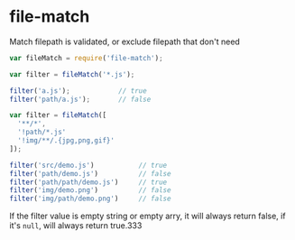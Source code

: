 file-match
==========

Match filepath is validated, or exclude filepath that don't need

```js
var fileMatch = require('file-match');

var filter = fileMatch('*.js');

filter('a.js');            // true
filter('path/a.js');       // false

var filter = fileMatch([
  '**/*',
  '!path/*.js'
  '!img/**/.{jpg,png,gif}'
]);

filter('src/demo.js')           // true
filter('path/demo.js')          // false
filter('path/path/demo.js')     // true
filter('img/demo.png')          // false
filter('img/path/demo.png')     // false
```

If the filter value is empty string or empty arry, it will always return false,
if it's ``null``, will always return true.333